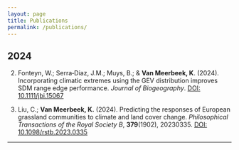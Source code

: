```yaml
---
layout: page
title: Publications
permalink: /publications/
---
```

## 2024

2. Fonteyn, W.; Serra‐Diaz, J.M.; Muys, B.; & **Van Meerbeek, K**. (2024). Incorporating climatic extremes using the GEV distribution improves SDM range edge performance. *Journal of Biogeography*. [DOI: 10.1111/jbi.15067](https://doi.org/10.1111/jbi.15067)

1. Liu, C.; **Van Meerbeek, K.** (2024). Predicting the responses of European grassland communities to climate and land cover change. *Philosophical Transactions of the Royal Society B*, **379**(1902), 20230335. [DOI: 10.1098/rstb.2023.0335](https://doi.org/10.1098/rstb.2023.0335)

---




